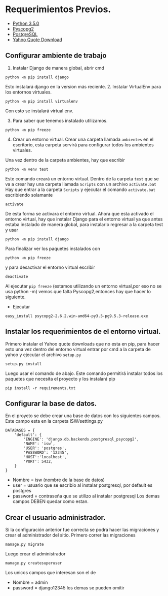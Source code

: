 # Requerimientos Previos.
* [Python 3.5.0](https://www.python.org/downloads/)
* [Pyscopg2](http://www.stickpeople.com/projects/python/win-psycopg/)
* [PostgreSQL](https://www.postgresql.org/download/)
* [Yahoo Quote Download](https://github.com/c0redumb/yahoo_quote_download)

## Configurar ambiente de trabajo
1. Instalar Django de manera global, abrir cmd
```=bash
python -m pip install django
```
Esto instalará django en la version más reciente.
2. Instalar VirtualEnv para los entornos virtuales.
```=bash
python -m pip install virtualenv
```
Con esto se instalará virtual env.

3. Para saber que tenemos instalado utilizamos.
```=bash
python -m pip freeze
```

4. Crear un entorno virtual.
Crear una carpeta llamada `ambientes` en el escritorio, esta carpeta servirá para configurar todos los ambientes virtuales.

Una vez dentro de la carpeta ambientes, hay que escribir
```=bash
python -m venv test
```
Este comando creará un entorno virtual.
Dentro de la carpeta `test` que se va a crear hay una carpeta llamada `Scripts` con un archivo `activate.bat`
Hay que entrar a la carpeta `Scripts` y ejecutar el comando `activate.bat` escribiendo solamante
```=bash
activate
```
De esta forma se activara el entorno virtual.
Ahora que esta activado el entorno virtual, hay que instalar Django para el entorno virtual ya que antes estaba instalado de manera global, para instalarlo regresar a la carpeta test y usar
```=bash
python -m pip install django
```
Para finalizar ver los paquetes instalados con
```=bash
python -m pip freeze
```
y para desactivar el entorno virtual escribir
```=bash
deactivate
```

Al ejecutar `pip freeze` (estamos utilizando un entorno virtual,por eso no se usa python -m) vemos que falta Pyscopg2,entonces hay que hacer lo siguiente.
* Ejecutar
```=bash
easy_install psycopg2-2.6.2.win-amd64-py3.5-pg9.5.3-release.exe
```

## Instalar los requerimientos de el entorno virtual.
Primero instalar el Yahoo quote downloads que no esta en pip, para hacer esto una vez dentro del entorno virtual entrar por cmd a la carpeta de yahoo y ejecutar el archivo `setup.py`
```
setup.py install
```
Luego usar el comando de abajo.
Este comando permitirá instalar todos los paquetes que necesita el proyecto y los instalará pip
```
pip install -r requirements.txt
```

## Configurar la base de datos.
En el proyeto se debe crear una base de datos con los siguientes campos.
Este campo esta en la carpeta ISW/settings.py
```
DATABASES = {
    'default': {
        'ENGINE': 'django.db.backends.postgresql_psycopg2',
        'NAME': 'isw',
        'USER': 'postgres',
        'PASSWORD': '12345',
        'HOST':'localhost',
        'PORT': 5432,
    }
}
```
* Nombre = isw (nombre de la base de datos)
* user = usuario que se escribio al instalar postgresql, por default es postgres
* password = contraseña que se utilizo al instalar postgresql
Los demas campos DEBEN quedar como estan.

## Crear el usuario administrador.
Si la configuración anterior fue correcta se podrá hacer las migraciones y crear el administrador del sitio.
Primero correr las migraciones
```
manage.py migrate
```
Luego crear el administrador
```
manage.py createsuperuser
```
Los unicos campos que interesan son el de
* Nombre = admin
* password = django12345
los demas se pueden omitir
